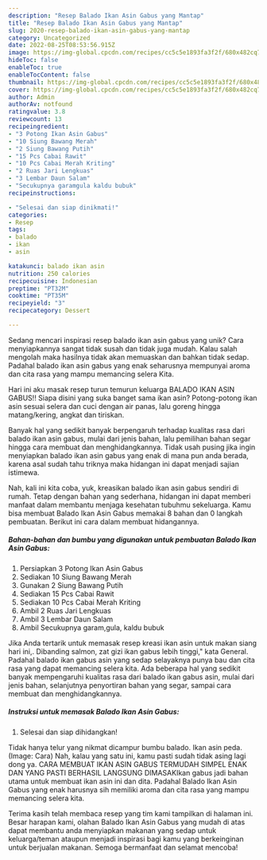 ```yaml
---
description: "Resep Balado Ikan Asin Gabus yang Mantap"
title: "Resep Balado Ikan Asin Gabus yang Mantap"
slug: 2020-resep-balado-ikan-asin-gabus-yang-mantap
category: Uncategorized
date: 2022-08-25T08:53:56.915Z
image: https://img-global.cpcdn.com/recipes/cc5c5e1893fa3f2f/680x482cq70/balado-ikan-asin-gabus-foto-resep-utama.jpg
hideToc: false
enableToc: true
enableTocContent: false
thumbnail: https://img-global.cpcdn.com/recipes/cc5c5e1893fa3f2f/680x482cq70/balado-ikan-asin-gabus-foto-resep-utama.jpg
cover: https://img-global.cpcdn.com/recipes/cc5c5e1893fa3f2f/680x482cq70/balado-ikan-asin-gabus-foto-resep-utama.jpg
author: Admin
authorAv: notfound
ratingvalue: 3.8
reviewcount: 13
recipeingredient:
- "3 Potong Ikan Asin Gabus"
- "10 Siung Bawang Merah"
- "2 Siung Bawang Putih"
- "15 Pcs Cabai Rawit"
- "10 Pcs Cabai Merah Kriting"
- "2 Ruas Jari Lengkuas"
- "3 Lembar Daun Salam"
- "Secukupnya garamgula kaldu bubuk"
recipeinstructions:

- "Selesai dan siap dinikmati!"
categories:
- Resep
tags:
- balado
- ikan
- asin

katakunci: balado ikan asin 
nutrition: 250 calories
recipecuisine: Indonesian
preptime: "PT32M"
cooktime: "PT35M"
recipeyield: "3"
recipecategory: Dessert

---
```





Sedang mencari inspirasi resep balado ikan asin gabus yang unik? Cara menyiapkannya sangat tidak susah dan tidak juga mudah. Kalau salah mengolah maka hasilnya tidak akan memuaskan dan bahkan tidak sedap. Padahal balado ikan asin gabus yang enak seharusnya mempunyai aroma dan cita rasa yang mampu memancing selera Kita.





Hari ini aku masak resep turun temurun keluarga BALADO IKAN ASIN GABUS!! Siapa disini yang suka banget sama ikan asin? Potong-potong ikan asin sesuai selera dan cuci dengan air panas, lalu goreng hingga matang/kering, angkat dan tiriskan.

Banyak hal yang sedikit banyak berpengaruh terhadap kualitas rasa dari balado ikan asin gabus, mulai dari jenis bahan, lalu pemilihan bahan segar hingga cara membuat dan menghidangkannya. Tidak usah pusing jika ingin menyiapkan balado ikan asin gabus yang enak di mana pun anda berada, karena asal sudah tahu triknya maka hidangan ini dapat menjadi sajian istimewa.






Nah, kali ini kita coba, yuk, kreasikan balado ikan asin gabus sendiri di rumah. Tetap dengan bahan yang sederhana, hidangan ini dapat memberi manfaat dalam membantu menjaga kesehatan tubuhmu sekeluarga. Kamu bisa membuat Balado Ikan Asin Gabus memakai 8 bahan dan 0 langkah pembuatan. Berikut ini cara dalam membuat hidangannya.

<!--inarticleads1-->

##### Bahan-bahan dan bumbu yang digunakan untuk pembuatan Balado Ikan Asin Gabus:

1. Persiapkan 3 Potong Ikan Asin Gabus
1. Sediakan 10 Siung Bawang Merah
1. Gunakan 2 Siung Bawang Putih
1. Sediakan 15 Pcs Cabai Rawit
1. Sediakan 10 Pcs Cabai Merah Kriting
1. Ambil 2 Ruas Jari Lengkuas
1. Ambil 3 Lembar Daun Salam
1. Ambil Secukupnya garam,gula, kaldu bubuk


Jika Anda tertarik untuk memasak resep kreasi ikan asin untuk makan siang hari ini,. Dibanding salmon, zat gizi ikan gabus lebih tinggi,&#34; kata General. Padahal balado ikan gabus asin yang sedap selayaknya punya bau dan cita rasa yang dapat memancing selera kita. Ada beberapa hal yang sedikit banyak mempengaruhi kualitas rasa dari balado ikan gabus asin, mulai dari jenis bahan, selanjutnya penyortiran bahan yang segar, sampai cara membuat dan menghidangkannya. 

<!--inarticleads2-->

##### Instruksi untuk memasak Balado Ikan Asin Gabus:


1. Selesai dan siap dihidangkan!

Tidak hanya telur yang nikmat dicampur bumbu balado. Ikan asin peda. (Image: Cara) Nah, kalau yang satu ini, kamu pasti sudah tidak asing lagi dong ya. CARA MEMBUAT IKAN ASIN GABUS TERMUDAH SIMPEL ENAK DAN YANG PASTI BERHASIL LANGSUNG DIMASAKIkan gabus jadi bahan utama untuk membuat ikan asin ini dan dita. Padahal Balado Ikan Asin Gabus yang enak harusnya sih memiliki aroma dan cita rasa yang mampu memancing selera kita. 

Terima kasih telah membaca resep yang tim kami tampilkan di halaman ini. Besar harapan kami, olahan Balado Ikan Asin Gabus yang mudah di atas dapat membantu anda menyiapkan makanan yang sedap untuk keluarga/teman ataupun menjadi inspirasi bagi kamu yang berkeinginan untuk berjualan makanan. Semoga bermanfaat dan selamat mencoba!
